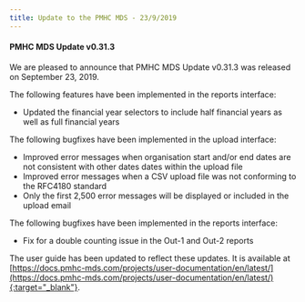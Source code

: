 ```yaml
---
title: Update to the PMHC MDS - 23/9/2019
---
```


#### PMHC MDS Update v0.31.3 ####

We are pleased to announce that PMHC MDS Update v0.31.3 was released on September 23, 2019.

The following features have been implemented in the reports interface:
* Updated the financial year selectors to include half financial years as well
  as full financial years

The following bugfixes have been implemented in the upload interface:
* Improved error messages when organisation start and/or end dates are not
  consistent with other dates dates within the upload file
* Improved error messages when a CSV upload file was not conforming to the RFC4180 standard
* Only the first 2,500 error messages will be displayed or included in the upload email

The following bugfixes have been implemented in the reports interface:
* Fix for a double counting issue in the Out-1 and Out-2 reports

The user guide has been updated to reflect these updates. It is available
at [https://docs.pmhc-mds.com/projects/user-documentation/en/latest/](https://docs.pmhc-mds.com/projects/user-documentation/en/latest/){:target="_blank"}.
